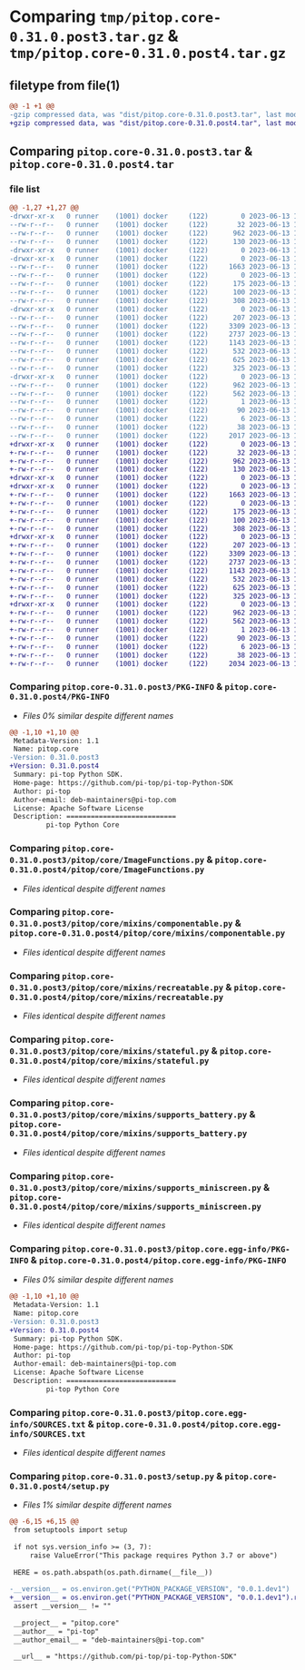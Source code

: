 # Comparing `tmp/pitop.core-0.31.0.post3.tar.gz` & `tmp/pitop.core-0.31.0.post4.tar.gz`

## filetype from file(1)

```diff
@@ -1 +1 @@
-gzip compressed data, was "dist/pitop.core-0.31.0.post3.tar", last modified: Tue Jun 13 16:41:52 2023, max compression
+gzip compressed data, was "dist/pitop.core-0.31.0.post4.tar", last modified: Tue Jun 13 18:30:06 2023, max compression
```

## Comparing `pitop.core-0.31.0.post3.tar` & `pitop.core-0.31.0.post4.tar`

### file list

```diff
@@ -1,27 +1,27 @@
-drwxr-xr-x   0 runner    (1001) docker     (122)        0 2023-06-13 16:41:52.000000 pitop.core-0.31.0.post3/
--rw-r--r--   0 runner    (1001) docker     (122)       32 2023-06-13 16:41:37.000000 pitop.core-0.31.0.post3/MANIFEST.in
--rw-r--r--   0 runner    (1001) docker     (122)      962 2023-06-13 16:41:52.000000 pitop.core-0.31.0.post3/PKG-INFO
--rw-r--r--   0 runner    (1001) docker     (122)      130 2023-06-13 16:41:37.000000 pitop.core-0.31.0.post3/README.rst
-drwxr-xr-x   0 runner    (1001) docker     (122)        0 2023-06-13 16:41:52.000000 pitop.core-0.31.0.post3/pitop/
-drwxr-xr-x   0 runner    (1001) docker     (122)        0 2023-06-13 16:41:52.000000 pitop.core-0.31.0.post3/pitop/core/
--rw-r--r--   0 runner    (1001) docker     (122)     1663 2023-06-13 16:41:37.000000 pitop.core-0.31.0.post3/pitop/core/ImageFunctions.py
--rw-r--r--   0 runner    (1001) docker     (122)        0 2023-06-13 16:41:37.000000 pitop.core-0.31.0.post3/pitop/core/__init__.py
--rw-r--r--   0 runner    (1001) docker     (122)      175 2023-06-13 16:41:37.000000 pitop.core-0.31.0.post3/pitop/core/data_structures.py
--rw-r--r--   0 runner    (1001) docker     (122)      100 2023-06-13 16:41:37.000000 pitop.core-0.31.0.post3/pitop/core/exceptions.py
--rw-r--r--   0 runner    (1001) docker     (122)      308 2023-06-13 16:41:37.000000 pitop.core-0.31.0.post3/pitop/core/import_opencv.py
-drwxr-xr-x   0 runner    (1001) docker     (122)        0 2023-06-13 16:41:52.000000 pitop.core-0.31.0.post3/pitop/core/mixins/
--rw-r--r--   0 runner    (1001) docker     (122)      207 2023-06-13 16:41:37.000000 pitop.core-0.31.0.post3/pitop/core/mixins/__init__.py
--rw-r--r--   0 runner    (1001) docker     (122)     3309 2023-06-13 16:41:37.000000 pitop.core-0.31.0.post3/pitop/core/mixins/componentable.py
--rw-r--r--   0 runner    (1001) docker     (122)     2737 2023-06-13 16:41:37.000000 pitop.core-0.31.0.post3/pitop/core/mixins/recreatable.py
--rw-r--r--   0 runner    (1001) docker     (122)     1143 2023-06-13 16:41:37.000000 pitop.core-0.31.0.post3/pitop/core/mixins/stateful.py
--rw-r--r--   0 runner    (1001) docker     (122)      532 2023-06-13 16:41:37.000000 pitop.core-0.31.0.post3/pitop/core/mixins/supports_battery.py
--rw-r--r--   0 runner    (1001) docker     (122)      625 2023-06-13 16:41:37.000000 pitop.core-0.31.0.post3/pitop/core/mixins/supports_miniscreen.py
--rw-r--r--   0 runner    (1001) docker     (122)      325 2023-06-13 16:41:37.000000 pitop.core-0.31.0.post3/pitop/core/utils.py
-drwxr-xr-x   0 runner    (1001) docker     (122)        0 2023-06-13 16:41:52.000000 pitop.core-0.31.0.post3/pitop.core.egg-info/
--rw-r--r--   0 runner    (1001) docker     (122)      962 2023-06-13 16:41:52.000000 pitop.core-0.31.0.post3/pitop.core.egg-info/PKG-INFO
--rw-r--r--   0 runner    (1001) docker     (122)      562 2023-06-13 16:41:52.000000 pitop.core-0.31.0.post3/pitop.core.egg-info/SOURCES.txt
--rw-r--r--   0 runner    (1001) docker     (122)        1 2023-06-13 16:41:52.000000 pitop.core-0.31.0.post3/pitop.core.egg-info/dependency_links.txt
--rw-r--r--   0 runner    (1001) docker     (122)       90 2023-06-13 16:41:52.000000 pitop.core-0.31.0.post3/pitop.core.egg-info/requires.txt
--rw-r--r--   0 runner    (1001) docker     (122)        6 2023-06-13 16:41:52.000000 pitop.core-0.31.0.post3/pitop.core.egg-info/top_level.txt
--rw-r--r--   0 runner    (1001) docker     (122)       38 2023-06-13 16:41:52.000000 pitop.core-0.31.0.post3/setup.cfg
--rw-r--r--   0 runner    (1001) docker     (122)     2017 2023-06-13 16:41:37.000000 pitop.core-0.31.0.post3/setup.py
+drwxr-xr-x   0 runner    (1001) docker     (122)        0 2023-06-13 18:30:06.000000 pitop.core-0.31.0.post4/
+-rw-r--r--   0 runner    (1001) docker     (122)       32 2023-06-13 18:29:44.000000 pitop.core-0.31.0.post4/MANIFEST.in
+-rw-r--r--   0 runner    (1001) docker     (122)      962 2023-06-13 18:30:06.000000 pitop.core-0.31.0.post4/PKG-INFO
+-rw-r--r--   0 runner    (1001) docker     (122)      130 2023-06-13 18:29:44.000000 pitop.core-0.31.0.post4/README.rst
+drwxr-xr-x   0 runner    (1001) docker     (122)        0 2023-06-13 18:30:06.000000 pitop.core-0.31.0.post4/pitop/
+drwxr-xr-x   0 runner    (1001) docker     (122)        0 2023-06-13 18:30:06.000000 pitop.core-0.31.0.post4/pitop/core/
+-rw-r--r--   0 runner    (1001) docker     (122)     1663 2023-06-13 18:29:44.000000 pitop.core-0.31.0.post4/pitop/core/ImageFunctions.py
+-rw-r--r--   0 runner    (1001) docker     (122)        0 2023-06-13 18:29:44.000000 pitop.core-0.31.0.post4/pitop/core/__init__.py
+-rw-r--r--   0 runner    (1001) docker     (122)      175 2023-06-13 18:29:44.000000 pitop.core-0.31.0.post4/pitop/core/data_structures.py
+-rw-r--r--   0 runner    (1001) docker     (122)      100 2023-06-13 18:29:44.000000 pitop.core-0.31.0.post4/pitop/core/exceptions.py
+-rw-r--r--   0 runner    (1001) docker     (122)      308 2023-06-13 18:29:44.000000 pitop.core-0.31.0.post4/pitop/core/import_opencv.py
+drwxr-xr-x   0 runner    (1001) docker     (122)        0 2023-06-13 18:30:06.000000 pitop.core-0.31.0.post4/pitop/core/mixins/
+-rw-r--r--   0 runner    (1001) docker     (122)      207 2023-06-13 18:29:44.000000 pitop.core-0.31.0.post4/pitop/core/mixins/__init__.py
+-rw-r--r--   0 runner    (1001) docker     (122)     3309 2023-06-13 18:29:44.000000 pitop.core-0.31.0.post4/pitop/core/mixins/componentable.py
+-rw-r--r--   0 runner    (1001) docker     (122)     2737 2023-06-13 18:29:44.000000 pitop.core-0.31.0.post4/pitop/core/mixins/recreatable.py
+-rw-r--r--   0 runner    (1001) docker     (122)     1143 2023-06-13 18:29:44.000000 pitop.core-0.31.0.post4/pitop/core/mixins/stateful.py
+-rw-r--r--   0 runner    (1001) docker     (122)      532 2023-06-13 18:29:44.000000 pitop.core-0.31.0.post4/pitop/core/mixins/supports_battery.py
+-rw-r--r--   0 runner    (1001) docker     (122)      625 2023-06-13 18:29:44.000000 pitop.core-0.31.0.post4/pitop/core/mixins/supports_miniscreen.py
+-rw-r--r--   0 runner    (1001) docker     (122)      325 2023-06-13 18:29:44.000000 pitop.core-0.31.0.post4/pitop/core/utils.py
+drwxr-xr-x   0 runner    (1001) docker     (122)        0 2023-06-13 18:30:06.000000 pitop.core-0.31.0.post4/pitop.core.egg-info/
+-rw-r--r--   0 runner    (1001) docker     (122)      962 2023-06-13 18:30:06.000000 pitop.core-0.31.0.post4/pitop.core.egg-info/PKG-INFO
+-rw-r--r--   0 runner    (1001) docker     (122)      562 2023-06-13 18:30:06.000000 pitop.core-0.31.0.post4/pitop.core.egg-info/SOURCES.txt
+-rw-r--r--   0 runner    (1001) docker     (122)        1 2023-06-13 18:30:06.000000 pitop.core-0.31.0.post4/pitop.core.egg-info/dependency_links.txt
+-rw-r--r--   0 runner    (1001) docker     (122)       90 2023-06-13 18:30:06.000000 pitop.core-0.31.0.post4/pitop.core.egg-info/requires.txt
+-rw-r--r--   0 runner    (1001) docker     (122)        6 2023-06-13 18:30:06.000000 pitop.core-0.31.0.post4/pitop.core.egg-info/top_level.txt
+-rw-r--r--   0 runner    (1001) docker     (122)       38 2023-06-13 18:30:06.000000 pitop.core-0.31.0.post4/setup.cfg
+-rw-r--r--   0 runner    (1001) docker     (122)     2034 2023-06-13 18:29:44.000000 pitop.core-0.31.0.post4/setup.py
```

### Comparing `pitop.core-0.31.0.post3/PKG-INFO` & `pitop.core-0.31.0.post4/PKG-INFO`

 * *Files 0% similar despite different names*

```diff
@@ -1,10 +1,10 @@
 Metadata-Version: 1.1
 Name: pitop.core
-Version: 0.31.0.post3
+Version: 0.31.0.post4
 Summary: pi-top Python SDK.
 Home-page: https://github.com/pi-top/pi-top-Python-SDK
 Author: pi-top
 Author-email: deb-maintainers@pi-top.com
 License: Apache Software License
 Description: ===========================
         pi-top Python Core
```

### Comparing `pitop.core-0.31.0.post3/pitop/core/ImageFunctions.py` & `pitop.core-0.31.0.post4/pitop/core/ImageFunctions.py`

 * *Files identical despite different names*

### Comparing `pitop.core-0.31.0.post3/pitop/core/mixins/componentable.py` & `pitop.core-0.31.0.post4/pitop/core/mixins/componentable.py`

 * *Files identical despite different names*

### Comparing `pitop.core-0.31.0.post3/pitop/core/mixins/recreatable.py` & `pitop.core-0.31.0.post4/pitop/core/mixins/recreatable.py`

 * *Files identical despite different names*

### Comparing `pitop.core-0.31.0.post3/pitop/core/mixins/stateful.py` & `pitop.core-0.31.0.post4/pitop/core/mixins/stateful.py`

 * *Files identical despite different names*

### Comparing `pitop.core-0.31.0.post3/pitop/core/mixins/supports_battery.py` & `pitop.core-0.31.0.post4/pitop/core/mixins/supports_battery.py`

 * *Files identical despite different names*

### Comparing `pitop.core-0.31.0.post3/pitop/core/mixins/supports_miniscreen.py` & `pitop.core-0.31.0.post4/pitop/core/mixins/supports_miniscreen.py`

 * *Files identical despite different names*

### Comparing `pitop.core-0.31.0.post3/pitop.core.egg-info/PKG-INFO` & `pitop.core-0.31.0.post4/pitop.core.egg-info/PKG-INFO`

 * *Files 0% similar despite different names*

```diff
@@ -1,10 +1,10 @@
 Metadata-Version: 1.1
 Name: pitop.core
-Version: 0.31.0.post3
+Version: 0.31.0.post4
 Summary: pi-top Python SDK.
 Home-page: https://github.com/pi-top/pi-top-Python-SDK
 Author: pi-top
 Author-email: deb-maintainers@pi-top.com
 License: Apache Software License
 Description: ===========================
         pi-top Python Core
```

### Comparing `pitop.core-0.31.0.post3/pitop.core.egg-info/SOURCES.txt` & `pitop.core-0.31.0.post4/pitop.core.egg-info/SOURCES.txt`

 * *Files identical despite different names*

### Comparing `pitop.core-0.31.0.post3/setup.py` & `pitop.core-0.31.0.post4/setup.py`

 * *Files 1% similar despite different names*

```diff
@@ -6,15 +6,15 @@
 from setuptools import setup
 
 if not sys.version_info >= (3, 7):
     raise ValueError("This package requires Python 3.7 or above")
 
 HERE = os.path.abspath(os.path.dirname(__file__))
 
-__version__ = os.environ.get("PYTHON_PACKAGE_VERSION", "0.0.1.dev1")
+__version__ = os.environ.get("PYTHON_PACKAGE_VERSION", "0.0.1.dev1").replace('"', "")
 assert __version__ != ""
 
 __project__ = "pitop.core"
 __author__ = "pi-top"
 __author_email__ = "deb-maintainers@pi-top.com"
 
 __url__ = "https://github.com/pi-top/pi-top-Python-SDK"
```

